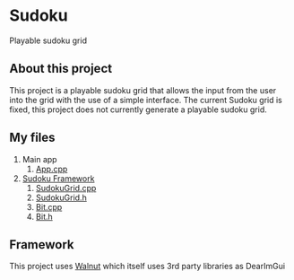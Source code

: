 # Sudoku
Playable sudoku grid
  
## About this project
This project is a playable sudoku grid that allows the input from the user into the grid with the use of a simple interface.
The current Sudoku grid is fixed, this project does not currently generate a playable sudoku grid.

## My files
1. Main app
   1. [App.cpp](WalnutApp/src/WalnutApp.cpp)
1. [Sudoku Framework](Sudoku/)
   1. [SudokuGrid.cpp](Sudoku/SudokuGrid.cpp)
   1. [SudokuGrid.h](Sudoku/SudokuGrid.h)
   1. [Bit.cpp](Sudoku/Bit.cpp)
   1. [Bit.h](Sudoku/Bit.h)

## Framework
This project uses [Walnut](https://github.com/StudioCherno/Walnut) which itself uses 3rd party libraries as DearImGui
